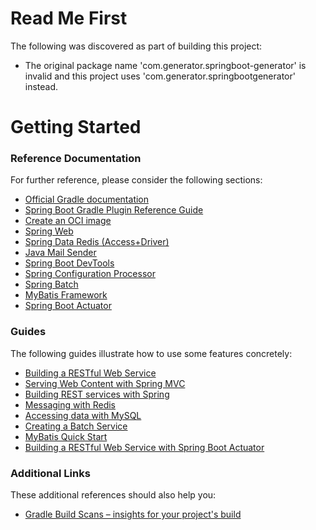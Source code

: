 # Read Me First
The following was discovered as part of building this project:

* The original package name 'com.generator.springboot-generator' is invalid and this project uses 'com.generator.springbootgenerator' instead.

# Getting Started

### Reference Documentation
For further reference, please consider the following sections:

* [Official Gradle documentation](https://docs.gradle.org)
* [Spring Boot Gradle Plugin Reference Guide](https://docs.spring.io/spring-boot/docs/2.3.4.RELEASE/gradle-plugin/reference/html/)
* [Create an OCI image](https://docs.spring.io/spring-boot/docs/2.3.4.RELEASE/gradle-plugin/reference/html/#build-image)
* [Spring Web](https://docs.spring.io/spring-boot/docs/2.3.4.RELEASE/reference/htmlsingle/#boot-features-developing-web-applications)
* [Spring Data Redis (Access+Driver)](https://docs.spring.io/spring-boot/docs/2.3.4.RELEASE/reference/htmlsingle/#boot-features-redis)
* [Java Mail Sender](https://docs.spring.io/spring-boot/docs/2.3.4.RELEASE/reference/htmlsingle/#boot-features-email)
* [Spring Boot DevTools](https://docs.spring.io/spring-boot/docs/2.3.4.RELEASE/reference/htmlsingle/#using-boot-devtools)
* [Spring Configuration Processor](https://docs.spring.io/spring-boot/docs/2.3.4.RELEASE/reference/htmlsingle/#configuration-metadata-annotation-processor)
* [Spring Batch](https://docs.spring.io/spring-boot/docs/2.3.4.RELEASE/reference/htmlsingle/#howto-batch-applications)
* [MyBatis Framework](https://mybatis.org/spring-boot-starter/mybatis-spring-boot-autoconfigure/)
* [Spring Boot Actuator](https://docs.spring.io/spring-boot/docs/2.3.4.RELEASE/reference/htmlsingle/#production-ready)

### Guides
The following guides illustrate how to use some features concretely:

* [Building a RESTful Web Service](https://spring.io/guides/gs/rest-service/)
* [Serving Web Content with Spring MVC](https://spring.io/guides/gs/serving-web-content/)
* [Building REST services with Spring](https://spring.io/guides/tutorials/bookmarks/)
* [Messaging with Redis](https://spring.io/guides/gs/messaging-redis/)
* [Accessing data with MySQL](https://spring.io/guides/gs/accessing-data-mysql/)
* [Creating a Batch Service](https://spring.io/guides/gs/batch-processing/)
* [MyBatis Quick Start](https://github.com/mybatis/spring-boot-starter/wiki/Quick-Start)
* [Building a RESTful Web Service with Spring Boot Actuator](https://spring.io/guides/gs/actuator-service/)

### Additional Links
These additional references should also help you:

* [Gradle Build Scans – insights for your project's build](https://scans.gradle.com#gradle)

